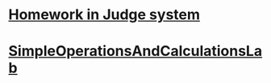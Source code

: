 # [Homework in Judge system](https://judge.softuni.bg/Contests/1011)
# [SimpleOperationsAndCalculationsLab]()